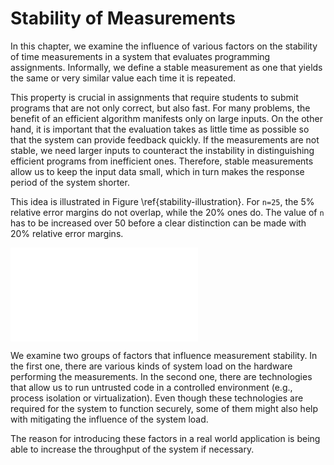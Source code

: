 # Stability of Measurements

In this chapter, we examine the influence of various factors on the stability of 
time measurements in a system that evaluates programming assignments. 
Informally, we define a stable measurement as one that yields the same or very 
similar value each time it is repeated. 

This property is crucial in assignments that require students to submit programs 
that are not only correct, but also fast. For many problems, the benefit of an 
efficient algorithm manifests only on large inputs. On the other hand, it is 
important that the evaluation takes as little time as possible so that the 
system can provide feedback quickly. If the measurements are not stable, we need 
larger inputs to counteract the instability in distinguishing efficient programs 
from inefficient ones. Therefore, stable measurements allow us to keep the input 
data small, which in turn makes the response period of the system shorter.

This idea is illustrated in Figure \ref{stability-illustration}. For `n=25`, the 
5% relative error margins do not overlap, while the 20% ones do. The value of 
`n` has to be increased over 50 before a clear distinction can be made with 20% 
relative error margins. 

![A comparison of the plots of two asymptotically distinct functions with 5\\% 
and 20\\% relative error margins outlined
\label{stability-illustration}](img/stability/stability-illustration.tex)

We examine two groups of factors that influence measurement stability. In the 
first one, there are various kinds of system load on the hardware performing the 
measurements. In the second one, there are technologies that allow us to run 
untrusted code in a controlled environment (e.g., process isolation or 
virtualization). Even though these technologies are required for the system to 
function securely, some of them might also help with mitigating the influence of 
the system load.

The reason for introducing these factors in a real world application is being 
able to increase the throughput of the system if necessary.
